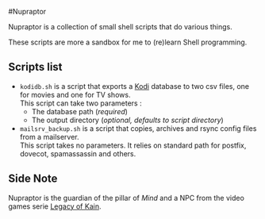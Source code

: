 #Nupraptor

Nupraptor is a collection of small shell scripts that do various things.

These scripts are more a sandbox for me to (re)learn Shell programming.

## Scripts list
- `kodidb.sh` is a script that exports a [Kodi](https://kodi.tv) database to
  two csv files, one for movies and one for TV shows.  
  This script can take two parameters :
  - The database path (_required_)
  - The output directory (_optional, defaults to script directory_)
- `mailsrv_backup.sh` is a script that copies, archives and rsync config files
  from a mailserver.  
  This script takes no parameters. It relies on standard path for postfix,
  dovecot, spamassassin and others.

## Side Note

Nupraptor is the guardian of the pillar of _Mind_ and a NPC from the video
games serie [Legacy of Kain](https://en.wikipedia.org/wiki/Legacy_of_Kain).
